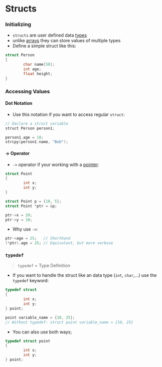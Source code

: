 # Structs

### Initializing

- `structs` are user defined data [types](computer-science/docs/c/types.md)
- unlike [arrays](lecture-2-arrays.md) they can store values of multiple types
- Define a simple struct like this:

```c
struct Person
{
		char name[50];
		int age;
		float height;
}
```

### Accessing Values

#### Dot Notation

- Use this notation if you want to access regular `struct`:

```c
// Declare a struct variable 
struct Person person1;

person1.age = 18;
strcpy(person1.name, "Bob");
```

#### -> Operator

- `->` operator if your working with a [pointer](computer-science/docs/c/pointers.md):

```c
struct Point
{
        int x;
        int y;
}

struct Point p = {10, 5};
struct Point *ptr = &p;

ptr->x = 20;
ptr->y = 10;
```

- Why use `->`:

```c
ptr->age = 25;   // Shorthand
(*ptr).age = 25; // Equivalent, but more verbose
```

### `typedef`

> `typedef` = Type Definition

- If you want to handle the struct like an data type (`int`, `char`,…) use the `typedef` keyword:

```c
typedef struct
{
        int x;
        int y;
} point;

point variable_name = {10, 25};
// Without typedef: struct point variable_name = {10, 25}
```

- You can also use both ways;

```c
typedef struct point
{
        int x;
        int y;
} point;
```
